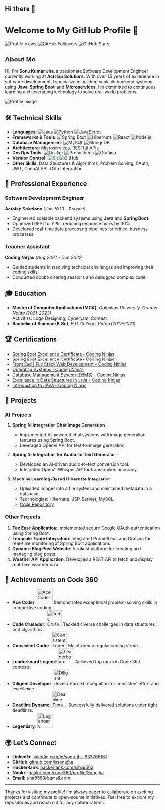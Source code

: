 ## Hi there 👋

<!--
**Issonujha/Issonujha** is a ✨ _special_ ✨ repository because its `README.md` (this file) appears on your GitHub profile.

Here are some ideas to get you started:

- 🔭 I’m currently working on ...
- 🌱 I’m currently learning ...
- 👯 I’m looking to collaborate on ...
- 🤔 I’m looking for help with ...
- 💬 Ask me about ...
- 📫 How to reach me: ...
- 😄 Pronouns: ...
- ⚡ Fun fact: ...
-->
# Welcome to My GitHub Profile 👋

![Profile Views](https://komarev.com/ghpvc/?username=Issonujha&color=blue)
![GitHub Followers](https://img.shields.io/github/followers/Issonujha?label=Followers&style=social)
![GitHub Stars](https://img.shields.io/github/stars/Issonujha?label=Stars&style=social)

## About Me

Hi, I'm **Sonu Kumar Jha**, a passionate Software Development Engineer currently working at **Actolap Solutions**. With over 1.5 years of experience in software development, I specialize in building scalable backend systems using **Java**, **Spring Boot**, and **Microservices**. I’m committed to continuous learning and leveraging technology to solve real-world problems.

![Profile Image](https://p.naukimg.com/jphotoV1/s244:LukcMTm52wQRG7C5VggEbpsxxngna8w6zyaExoBKrlpm0pseutfeNODu)

## 🛠️ Technical Skills

- **Languages**: ![Java](https://img.shields.io/badge/Java-ED8B00?style=for-the-badge&logo=java&logoColor=white) ![Python](https://img.shields.io/badge/Python-3776AB?style=for-the-badge&logo=python&logoColor=white) ![JavaScript](https://img.shields.io/badge/JavaScript-F7DF1E?style=for-the-badge&logo=javascript&logoColor=black)
- **Frameworks & Tools**: ![Spring Boot](https://img.shields.io/badge/Spring%20Boot-6DB33F?style=for-the-badge&logo=spring-boot&logoColor=white) ![Hibernate](https://img.shields.io/badge/Hibernate-59666C?style=for-the-badge&logo=hibernate&logoColor=white) ![React](https://img.shields.io/badge/React-20232A?style=for-the-badge&logo=react&logoColor=61DAFB) ![Node.js](https://img.shields.io/badge/Node.js-43853D?style=for-the-badge&logo=node-dot-js&logoColor=white)
- **Database Management**: ![MySQL](https://img.shields.io/badge/MySQL-00000F?style=for-the-badge&logo=mysql&logoColor=white) ![MongoDB](https://img.shields.io/badge/MongoDB-4EA94B?style=for-the-badge&logo=mongodb&logoColor=white)
- **Architecture**: Microservices, RESTful APIs
- **DevOps Tools**: ![Docker](https://img.shields.io/badge/Docker-2496ED?style=for-the-badge&logo=docker&logoColor=white) ![Prometheus](https://img.shields.io/badge/Prometheus-E6522C?style=for-the-badge&logo=prometheus&logoColor=white) ![Grafana](https://img.shields.io/badge/Grafana-F46800?style=for-the-badge&logo=grafana&logoColor=white)
- **Version Control**: ![Git](https://img.shields.io/badge/Git-F05032?style=for-the-badge&logo=git&logoColor=white) ![GitHub](https://img.shields.io/badge/GitHub-181717?style=for-the-badge&logo=github&logoColor=white)
- **Other Skills**: Data Structures & Algorithms, Problem Solving, OAuth, JWT, OpenAI API, Okta Integration

## 💼 Professional Experience

### **Software Development Engineer**
**Actolap Solutions** *(Jun 2023 - Present)*
- Engineered scalable backend systems using **Java** and **Spring Boot**.
- Optimized RESTful APIs, reducing response times by 30%.
- Developed real-time data processing pipelines for critical business processes.

### **Teacher Assistant**
**Coding Ninjas** *(Aug 2022 - Dec 2022)*
- Guided students in resolving technical challenges and improving their coding skills.
- Conducted doubt-clearing sessions and debugged complex code.

## 🎓 Education

- **Master of Computer Applications (MCA)**, *Galgotias University, Greater Noida* *(2021-2023)*  
  Activities: Logo Designing, Cyberyami Contest
- **Bachelor of Science (B.Sc)**, *B.D. College, Patna* *(2017-2021)*

## 🏆 Certifications

- [Spring Boot Excellence Certificate - Coding Ninjas](https://ninjasfiles.s3.amazonaws.com/certificate_13d33af5bce9a676_467421f16530c56740746028612f0635.pdf)
- [Spring Boot Excellence Certificate - Coding Ninjas](https://ninjasfiles.s3.amazonaws.com/certificate_655119f463127b00_2ff70ad899c3296f454a4a825dc16eb4.pdf)
- [Front End | Full Stack Web Development - Coding Ninjas](https://ninjasfiles.s3.amazonaws.com/certificate_79675ab5d0669c1a_83280d16eea89b058d4b0d1c1e47341f.pdf)
- [Operating Systems - Coding Ninjas](https://ninjasfiles.s3.amazonaws.com/certificate3191642aa2ff3fc37aff6f53ec9cc6d5577eabe.pdf)
- [Database Management System (DBMS) - Coding Ninjas](https://ninjasfiles.s3.amazonaws.com/certificate310973614b1ae1863cbe9ef7fbc6730f4206a7b.pdf)
- [Excellence in Data Structures in Java - Coding Ninjas](https://ninjasfiles.s3.amazonaws.com/certificate204245863ca67bc1bde7d5687b5edd65322764f.pdf)
- [Introduction to JAVA - Coding Ninjas](https://ninjasfiles.s3.amazonaws.com/certificate20424574dd2db254e455beadfe24bacfd678fe1.pdf)

## 🌟 Projects

### AI Projects

1. **Spring AI Integration Chat Image Generation**
   - Implemented AI-powered chat systems with image generation features using Spring Boot.
   - Leveraged OpenAI API for text-to-image generation.

2. **Spring AI Integration for Audio-to-Text Generator**
   - Developed an AI-driven audio-to-text conversion tool.
   - Integrated OpenAI Whisper API for transcription accuracy.

3. **Machine Learning-Based Hibernate Integration**
   - Uploaded images into a file system and maintained metadata in a database.
   - Technologies: Hibernate, JSP, Servlet, MySQL.  
   - [Code Repository](https://github.com/Issonujha/hybernate/tree/master/hibernate_integration_jsp_servlet)

### Other Projects

1. **Tax Ease Application**: Implemented secure Google OAuth authentication using Spring Boot.
2. **Template Trade Integration**: Integrated Prometheus and Grafana for real-time monitoring of Spring Boot applications.
3. **Dynamic Blog Post Website**: A robust platform for creating and managing blog posts.
4. **Weather API Application**: Developed a REST API to fetch and display real-time weather data.

## 🚀 Achievements on Code 360

- **Ace Coder**: <img src="https://files.codingninjas.in/ace-coder-5-26999.svg" width="50" height="50" alt="Ace Coder"> Demonstrated exceptional problem-solving skills in competitive coding.
- **Code Crusader**: <img src="https://files.codingninjas.in/code-crusader-4-26994.svg" width="50" height="50" alt="Code Crusader"> Tackled diverse challenges in data structures and algorithms.
- **Consistent Coder**: <img src="https://files.codingninjas.in/consistent-coder-4-26975.svg" width="50" height="50" alt="Consistent Coder"> Maintained a regular coding streak.
- **Leaderboard Legend**: <img src="https://files.codingninjas.in/leaderboard-legend-5-27004.svg" width="50" height="50" alt="Leaderboard Legend"> Achieved top ranks in Code 360 contests.
- **Diligent Developer**: <img src="https://files.codingninjas.in/diligent-developer-4-26990.svg" width="50" height="50" alt="Diligent Developer"> Earned recognition for consistent effort and excellence.
- **Deadline Dynamo**: <img src="https://files.codingninjas.in/deadline-dynamo-3-26981.svg" width="50" height="50" alt="Deadline Dynamo"> Successfully delivered solutions under tight deadlines.
- **Legendary**: <img src="https://files.codingninjas.in/legendary-1-27005.svg" width="50" height="50" alt="Legendary">

## 🌍 Let’s Connect

- **LinkedIn**: [linkedin.com/in/sonu-jha-633765167](https://www.linkedin.com/in/sonu-jha-633765167/)
- **GitHub**: [github.com/Issonujha](https://github.com/Issonujha)
- **HackerRank**: [hackerrank.com/sjha9563](https://www.hackerrank.com/sjha9563)
- **Naukri**: [naukri.com/code360/profile/Sonujha](https://www.naukri.com/code360/profile/Sonujha)
- **Email**: [sjha9563@gmail.com](mailto:sjha9563@gmail.com)

---

Thanks for visiting my profile! I’m always eager to collaborate on exciting projects and contribute to open-source initiatives. Feel free to explore my repositories and reach out for any collaborations.
